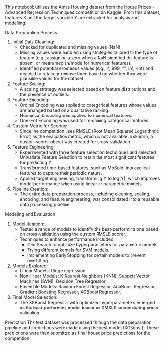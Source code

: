 This notebook utilises the Ames Housing dataset from the House Prices - Advanced Regression Techniques competition on Kaggle. From this dataset, features X and the target variable Y are extracted for analysis and modelling.

Data Preparation Process
1. Initial Data Cleaning:
    * Checked for duplicates and missing values (NaN).
    * Missing values were handled using strategies tailored to the type of feature (e.g., assigning a zero when a NaN signified the feature is absent, or mean/median/mode for numerical features).
    * Identified potential erroneous values (e.g., ?, 999, "", inf, -inf) and decided to retain or remove them based on whether they were plausible values for the dataset.
2. Feature Scaling:
    * A scaling strategy was selected based on feature distributions and the presence of outliers.
3. Feature Encoding:
    * Ordinal Encoding was applied to categorical features whose values are arranged based on a qualitative ranking.
    * Numerical Encoding was applied to numerical features.
    * One-Hot Encoding was used for remaining categorical features.
4. Custom Metric for Scoring:
    * Since the competition uses RMSLE (Root Mean Squared Logarithmic Error) as the evaluation metric, which is not available in sklearn, a custom scorer object was created for cross-validation.
5. Feature Engineering:
    * Experimented with three feature selection techniques and selected Univariate Feature Selection to retain the most significant features for predicting Y.
    * Transformed time-based features, such as MoSold, into cyclical features to capture their periodic nature.
    * Applied target engineering, transforming Y to log(Y), which improves model performance when using linear or parametric models.
6. Pipeline Creation:
    * The entire data preparation process, including cleaning, scaling, encoding, and feature engineering, was consolidated into a reusable data processing pipeline.


Modeling and Evaluation
1. Model Iteration:
    * Tested a range of models to identify the best-performing one based on cross-validation using the custom RMSLE scorer.
    * Techniques to enhance performance included:
        * Grid Search to optimize hyperparameters for parametric models.
        * Trying different kernels for SVM models.
        * Implementing Early Stopping for certain models to prevent overfitting.
2. Models Explored:
    * Linear Models: Ridge regression.
    * Non-linear Models: K-Nearest Neighbors (KNN), Support Vector Machines (SVM), Decision Tree Regressor.
    * Ensemble Models: Random Forest Regressor, AdaBoost Regressor, Gradient Boosting Regressor, XGBoost Regressor.
3. Final Model Selection:
    * The XGBoost Regressor with optimized hyperparameters emerged as the best-performing model based on RMSLE scores during cross-validation.


Prediction
The test dataset was processed through the data preparation pipeline and predictions were made using the best model (XGBoost). These predictions were then submitted as final house price predictions for the competition.
